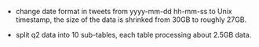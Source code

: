 * change date format in tweets from yyyy-mm-dd hh-mm-ss to Unix
  timestamp, the size of the data is shrinked from 30GB to roughly 27GB.

* split q2 data into 10 sub-tables, each table processing about 2.5GB data.
